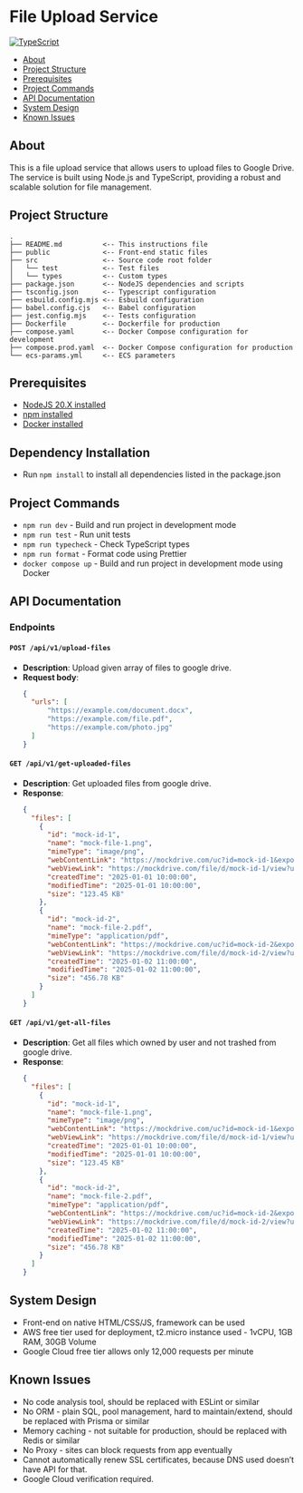 # File Upload Service

[![TypeScript](https://img.shields.io/badge/built%20with-typescript-blue)](https://www.typescriptlang.org/)

- [About](#about)
- [Project Structure](#project-structure)
- [Prerequisites](#prerequisites)
- [Project Commands](#project-commands)
- [API Documentation](#api-documentation)
- [System Design](#system-design)
- [Known Issues](#known-issues)

## About

This is a file upload service that allows users to upload files to Google Drive. The service is built using Node.js and
TypeScript, providing a robust and scalable solution for file management.

## Project Structure
```
.
├── README.md          <-- This instructions file
├── public             <-- Front-end static files
├── src                <-- Source code root folder
│   └── test           <-- Test files
│   └── types          <-- Custom types
├── package.json       <-- NodeJS dependencies and scripts
├── tsconfig.json      <-- Typescript configuration
├── esbuild.config.mjs <-- Esbuild configuration
├── babel.config.cjs   <-- Babel configuration
├── jest.config.mjs    <-- Tests configuration
├── Dockerfile         <-- Dockerfile for production
├── compose.yaml       <-- Docker Compose configuration for development
├── compose.prod.yaml  <-- Docker Compose configuration for production
└── ecs-params.yml     <-- ECS parameters
```

## Prerequisites

* [NodeJS 20.X installed](https://nodejs.org/en/download/releases/)
* [npm installed](https://docs.npmjs.com/downloading-and-installing-node-js-and-npm)
* [Docker installed](https://docs.docker.com/get-started/get-docker/)

## Dependency Installation

* Run `npm install` to install all dependencies listed in the package.json

## Project Commands

- `npm run dev` - Build and run project in development mode
- `npm run test` - Run unit tests
- `npm run typecheck` - Check TypeScript types
- `npm run format` - Format code using Prettier
- `docker compose up` - Build and run project in development mode using Docker

## API Documentation

### Endpoints

#### `POST /api/v1/upload-files`

- **Description**: Upload given array of files to google drive.
- **Request body**:
  ```json
  {
    "urls": [
        "https://example.com/document.docx",
        "https://example.com/file.pdf",
        "https://example.com/photo.jpg"
    ]
  }
  ```

#### `GET /api/v1/get-uploaded-files`

- **Description**: Get uploaded files from google drive.
- **Response**:
  ```json
  {
    "files": [
      {
        "id": "mock-id-1",
        "name": "mock-file-1.png",
        "mimeType": "image/png",
        "webContentLink": "https://mockdrive.com/uc?id=mock-id-1&export=download",
        "webViewLink": "https://mockdrive.com/file/d/mock-id-1/view?usp=drivesdk",
        "createdTime": "2025-01-01 10:00:00",
        "modifiedTime": "2025-01-01 10:00:00",
        "size": "123.45 KB"
      },
      {
        "id": "mock-id-2",
        "name": "mock-file-2.pdf",
        "mimeType": "application/pdf",
        "webContentLink": "https://mockdrive.com/uc?id=mock-id-2&export=download",
        "webViewLink": "https://mockdrive.com/file/d/mock-id-2/view?usp=drivesdk",
        "createdTime": "2025-01-02 11:00:00",
        "modifiedTime": "2025-01-02 11:00:00",
        "size": "456.78 KB"
      }
    ]
  }
  ```

#### `GET /api/v1/get-all-files`

- **Description**: Get all files which owned by user and not trashed from google drive.
- **Response**:
  ```json
  {
    "files": [
      {
        "id": "mock-id-1",
        "name": "mock-file-1.png",
        "mimeType": "image/png",
        "webContentLink": "https://mockdrive.com/uc?id=mock-id-1&export=download",
        "webViewLink": "https://mockdrive.com/file/d/mock-id-1/view?usp=drivesdk",
        "createdTime": "2025-01-01 10:00:00",
        "modifiedTime": "2025-01-01 10:00:00",
        "size": "123.45 KB"
      },
      {
        "id": "mock-id-2",
        "name": "mock-file-2.pdf",
        "mimeType": "application/pdf",
        "webContentLink": "https://mockdrive.com/uc?id=mock-id-2&export=download",
        "webViewLink": "https://mockdrive.com/file/d/mock-id-2/view?usp=drivesdk",
        "createdTime": "2025-01-02 11:00:00",
        "modifiedTime": "2025-01-02 11:00:00",
        "size": "456.78 KB"
      }
    ]
  }
  ```

## System Design

- Front-end on native HTML/CSS/JS, framework can be used
- AWS free tier used for deployment, t2.micro instance used - 1vCPU, 1GB RAM, 30GB Volume
- Google Cloud free tier allows only 12,000 requests per minute

## Known Issues

- No code analysis tool, should be replaced with ESLint or similar
- No ORM - plain SQL, pool management, hard to maintain/extend, should be replaced with Prisma or similar
- Memory caching - not suitable for production, should be replaced with Redis or similar
- No Proxy - sites can block requests from app eventually
- Cannot automatically renew SSL certificates, because DNS used doesn’t have API for that.
- Google Cloud verification required.
